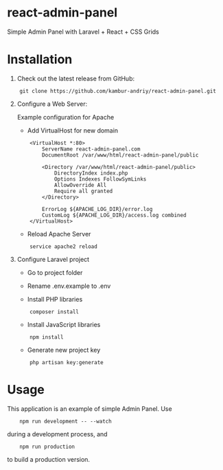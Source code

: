 # react-admin-panel

Simple Admin Panel with Laravel + React + CSS Grids

# Installation

1. Check out the latest release from GitHub:

```    
    git clone https://github.com/kambur-andriy/react-admin-panel.git
```    
    
2. Configure a Web Server:

    Example configuration for Apache
    
    * Add VirtualHost for new domain
    
    ```        
        <VirtualHost *:80>
            ServerName react-admin-panel.com
            DocumentRoot /var/www/html/react-admin-panel/public
        
            <Directory /var/www/html/react-admin-panel/public>
                DirectoryIndex index.php
                Options Indexes FollowSymLinks
                AllowOverride All
                Require all granted
            </Directory>
        
            ErrorLog ${APACHE_LOG_DIR}/error.log
            CustomLog ${APACHE_LOG_DIR}/access.log combined
        </VirtualHost>
    ```

    * Reload Apache Server
    
    ```        
        service apache2 reload
    ```        
           
3. Configure Laravel project

    * Go to project folder
    
    * Rename .env.example to .env
    
    * Install PHP libraries

    ```        
        composer install
    ```        
    
    * Install JavaScript libraries

    ```        
        npm install
    ```        
    
    * Generate new project key
    
    ```        
        php artisan key:generate
    ```        
    
# Usage

This application is an example of simple Admin Panel.
Use

        npm run development -- --watch

during a development process, and 

        npm run production
        
to build a production version.
